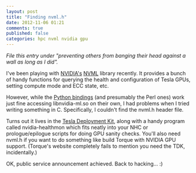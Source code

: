 ```yaml
---
layout: post
title: "Finding nvml.h"
date: 2012-11-06 01:21
comments: true
published: false
categories: hpc nvml nvidia gpu 
---
```


_File this entry under "preventing others from banging their head against a wall as long as I did"._

I've been playing with [NVIDIA's](http://www.nvidia.com/) [NVML](https://developer.nvidia.com/nvidia-management-library-nvml)
library recently. It provides a bunch of handy functions for querying the health and configuration of Tesla GPUs, setting compute
mode and ECC state, etc. 

However, while the [Python bindings](http://packages.python.org/nvidia-ml-py/) (and presumably the Perl ones) work just fine
accessing libnvidia-ml.so on their own, I had problems when I tried writing something in C. Specifically, I couldn't find
the nvml.h header file.

Turns out it lives in the [Tesla Deployment Kit](https://developer.nvidia.com/tesla-deployment-kit), along with a handy
program called nvidia-healthmon which fits neatly into your NHC or prologue/epilogue scripts for doing 
GPU sanity checks.  You'll also need nvml.h if you want to do something like build Torque with NVIDIA GPU support.
(Torque's website completely fails to mention you need the TDK, incidentally.)

OK, public service announcement achieved. Back to hacking... :)

